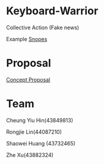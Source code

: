 # Keyboard-Warrior
Collective Action (Fake news)
<p>Example
<a href="https://www.snopes.com/video/">Snopes</a></p>

# Proposal
<a href="https://github.com/deco3500-2018/Keyboard-Warrior/wiki/Concept-Proposal">Concept Proposal</a>

# Team
<p>Cheung Yiu Hin(43849813)</p>
<p>Rongjie Lin(44087210)</p>
<p>Shaowei Huang (43732465)</p>
<p>Zhe Xu(43882324)</p>

